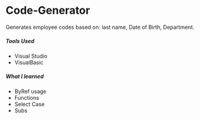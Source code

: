 # Code-Generator
Generates employee codes based on: last name, Date of Birth, Department.

##### Tools Used
* Visual Studio
* VisualBasic

##### What I learned
- ByRef usage
- Functions
- Select Case
- Subs
